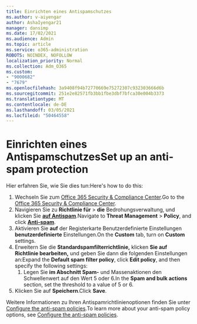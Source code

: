 ```yaml
---
title: Einrichten eines Antispamschutzes
ms.author: v-aiyengar
author: AshaIyengar21
manager: dansimp
ms.date: 17/02/2021
ms.audience: Admin
ms.topic: article
ms.service: o365-administration
ROBOTS: NOINDEX, NOFOLLOW
localization_priority: Normal
ms.collection: Adm_O365
ms.custom:
- "9000682"
- "7679"
ms.openlocfilehash: 3a9408f94b72770669e75272307c932303666d6b
ms.sourcegitcommit: 251e2e82571fb3bb1fbe3dbf7bfca30e004b3373
ms.translationtype: MT
ms.contentlocale: de-DE
ms.lasthandoff: 03/05/2021
ms.locfileid: "50464558"
---
```

# <a name="set-up-an-anti-spam-protection"></a><span data-ttu-id="7b603-102">Einrichten eines Antispamschutzes</span><span class="sxs-lookup"><span data-stu-id="7b603-102">Set up an anti-spam protection</span></span>

<span data-ttu-id="7b603-103">Hier erfahren Sie, wie Sie dies tun:</span><span class="sxs-lookup"><span data-stu-id="7b603-103">Here's how to do this:</span></span>

1. <span data-ttu-id="7b603-104">Wechseln Sie zum [Office 365 Security & Compliance Center](https://go.microsoft.com/fwlink/p/?linkid=2077143).</span><span class="sxs-lookup"><span data-stu-id="7b603-104">Go to the [Office 365 Security & Compliance Center](https://go.microsoft.com/fwlink/p/?linkid=2077143).</span></span>
1. <span data-ttu-id="7b603-105">Navigieren Sie zu **Richtlinie für**  >  **die** Bedrohungsverwaltung, und klicken Sie **[auf Antispam](https://go.microsoft.com/fwlink/p/?linkid=2077143)**.</span><span class="sxs-lookup"><span data-stu-id="7b603-105">Navigate to **Threat Management** > **Policy**, and click **[Anti-spam](https://go.microsoft.com/fwlink/p/?linkid=2077143)**.</span></span>
1. <span data-ttu-id="7b603-106">Aktivieren Sie **auf** der Registerkarte Benutzerdefinierte Einstellungen **benutzerdefinierte** Einstellungen.</span><span class="sxs-lookup"><span data-stu-id="7b603-106">On the **Custom** tab, turn on **Custom** settings.</span></span>
1. <span data-ttu-id="7b603-107">Erweitern Sie die **Standardspamfilterrichtlinie,** klicken **Sie auf Richtlinie bearbeiten,** und geben Sie dann die folgenden Einstellungen an:</span><span class="sxs-lookup"><span data-stu-id="7b603-107">Expand the **Default spam filter policy**,  click **Edit policy**, and then specify the following settings:</span></span>
    1. <span data-ttu-id="7b603-108">Legen Sie **im Abschnitt Spam-** und Massenaktionen den Schwellenwert auf den Wert 5 oder 6.</span><span class="sxs-lookup"><span data-stu-id="7b603-108">In the **Spam and bulk actions** section, set the threshold to a value of 5 or 6.</span></span>
1. <span data-ttu-id="7b603-109">Klicken Sie auf **Speichern**.</span><span class="sxs-lookup"><span data-stu-id="7b603-109">Click **Save**.</span></span>

<span data-ttu-id="7b603-110">Weitere Informationen zu Ihren Antispamrichtlinienoptionen finden Sie unter [Configure the anti-spam policies](https://go.microsoft.com/fwlink/?linkid=2092051).</span><span class="sxs-lookup"><span data-stu-id="7b603-110">To learn more about your anti-spam policy options, see [Configure the anti-spam policies](https://go.microsoft.com/fwlink/?linkid=2092051).</span></span>
